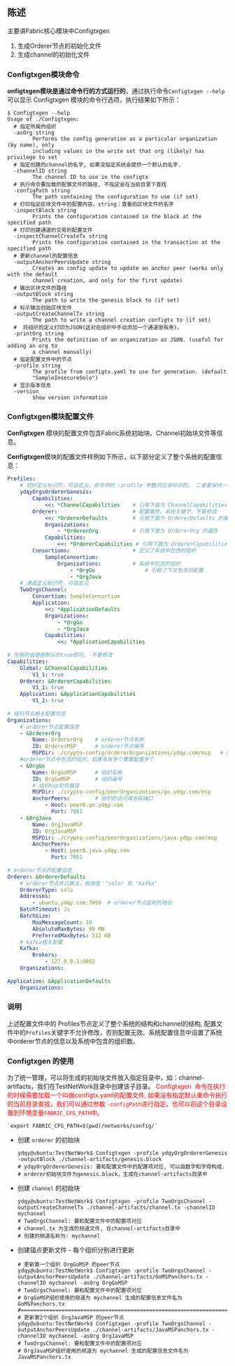 ﻿## **陈述**
主要讲Fabric核心模块中Configtxgen
 1. 生成Orderer节点的初始化文件
 2. 生成channel的初始化文件
### **Configtxgen模块命令**
**onfigtxgen模块是通过命令行的方式运行的**，通过执行命令`Configtxgen --help`可以显示 Configtxgen 模块的命令行选项，执行结果如下所示：

```shell
$ Configtxgen --help
Usage of ./Configtxgen:
  # 指定所属的组织
  -asOrg string
        Performs the config generation as a particular organization (by name), only 
        including values in the write set that org (likely) has privilege to set
  # 指定创建的channel的名字, 如果没指定系统会提供一个默认的名字.
  -channelID string
        The channel ID to use in the configtx
  # 执行命令要加载的配置文件的路径, 不指定会在当前目录下查找
  -configPath string
        The path containing the configuration to use (if set)
  # 打印指定区块文件中的配置内容，string：查看的区块文件的名字
  -inspectBlock string
        Prints the configuration contained in the block at the specified path
  # 打印创建通道的交易的配置文件
  -inspectChannelCreateTx string
        Prints the configuration contained in the transaction at the specified path
  # 更新channel的配置信息
  -outputAnchorPeersUpdate string
        Creates an config update to update an anchor peer (works only with the default 
        channel creation, and only for the first update)
  # 输出区块文件的路径
  -outputBlock string
        The path to write the genesis block to (if set)
  # 标示输出创始区块文件
  -outputCreateChannelTx string
        The path to write a channel creation configtx to (if set)
  #  将组织的定义打印为JSON(这对在组织中手动添加一个通道很有用)。
  -printOrg string
        Prints the definition of an organization as JSON. (useful for adding an org to
        a channel manually)
  # 指定配置文件中的节点
  -profile string
        The profile from configtx.yaml to use for generation. (default
        "SampleInsecureSolo")
  # 显示版本信息
  -version
        Show version information
```

### Configtxgen模块配置文件

**Configtxgen** 模块的配置文件包含Fabric系统初始块、Channel初始块文件等信息。

**Configtxgen**模块的配置文件样例如下所示，以下部分定义了整个系统的配置信息：

```yaml
Profiles:
	# 组织定义标识符，可自定义，命令中的 -profile 参数对应该标识符， 二者要保持一致
    ydqyOrgsOrdererGenesis:
        Capabilities:
            <<: *ChannelCapabilities	# 引用下面为 ChannelCapabilities 的属性
        Orderer:						# 配置属性，系统关键字，不能修改
            <<: *OrdererDefaults		# 引用下面为 OrdererDefaults 的属性
            Organizations:
                - *OrdererOrg			# 引用下面为 OrdererOrg 的属性
            Capabilities:
                <<: *OrdererCapabilities # 引用下面为 OrdererCapabilities 的属性
        Consortiums:					# 定义了系统中包含的组织
            SampleConsortium:
                Organizations:			# 系统中包含的组织
                    - *OrgGo				# 引用了下文包含的配置
                    - *OrgJava
    # 通道定义标识符，可自定义
    TwoOrgsChannel:	
        Consortium: SampleConsortium
        Application:
            <<: *ApplicationDefaults
            Organizations:
                - *OrgGo
                - *OrgJava
            Capabilities:
                <<: *ApplicationCapabilities
                
# 所有的值使用默认的true即可， 不要修改                
Capabilities:
    Global: &ChannelCapabilities
        V1_1: true
    Orderer: &OrdererCapabilities
        V1_1: true
    Application: &ApplicationCapabilities
        V1_2: true
        
# 组织节点相关配置信息
Organizations:
	# orderer节点配置信息
    - &OrdererOrg
        Name: OrdererOrg	# orderer节点名称
        ID: OrdererMSP		# orderer节点编号
        MSPDir: ./crypto-config/ordererOrganizations/ydqy.com/msp	# msp文件路径
	#orderer节点中包含的组织，如果有有多个需要配置多个
    - &OrgGo
        Name: OrgGoMSP		# 组织名称
        ID: OrgGoMSP		# 组织编号
        # 组织msp文件路径
        MSPDir: ./crypto-config/peerOrganizations/go.ydqy.com/msp
        AnchorPeers:		# 组织的访问域名和端口
            - Host: peer0.go.ydqy.com
              Port: 7051
    - &OrgJava
        Name: OrgJavaMSP
        ID: OrgJavaMSP
        MSPDir: ./crypto-config/peerOrganizations/java.ydqy.com/msp
        AnchorPeers:
            - Host: peer0.java.ydqy.com
              Port: 7051
              
# orderer节点的配置信息
Orderer: &OrdererDefaults
    # orderer节点共识算法，有效值："solo" 和 "kafka"
    OrdererType: solo
    Addresses:
        - ubuntu.ydqy.com:7050	# orderer节点监听的地址
    BatchTimeout: 2s
    BatchSize:
        MaxMessageCount: 10
        AbsoluteMaxBytes: 99 MB
        PreferredMaxBytes: 512 KB
	# kafka相关配置
    Kafka:
        Brokers:
            - 127.0.0.1:9092
    Organizations:
    
Application: &ApplicationDefaults
    Organizations:
```

### **说明**
上述配置文件中的 Profiles节点定义了整个系统的结构和channel的结构, 配置文件中的`Profiles`关键字不允许修改，否则配置无效。系统配置信息中设置了系统中orderer节点的信息以及系统中包含的组织数。

### **Configtxgen 的使用**

为了统一管理，可以将生成的初始块文件放入指定目录中，如：channel-artifacts，我们在TestNetWork目录中创建该子目录。
<font color="red">Configtxgen  命令在执行的时候需要加载一个叫做configtx.yaml的配置文件, 如果没有指定默认重命令执行的当前目录查找，我们可以通过参数 `-configPath`进行指定，也可以将这个目录设置到环境变量`FABRIC_CFG_PATH`中。</font>

    `export FABRIC_CFG_PATH=$(pwd)/networks/config/`

- 创建 `orderer` 的初始块

  ```shell
  ydqy@ubuntu:TestNetWork$ Configtxgen -profile ydqyOrgOrdererGenesis -outputBlock ./channel-artifacts/genesis.block
  # ydqyOrgOrdererGenesis: 要和配置文件中的配置项对应, 可以由数字和字母构成.
  # orderer初始块文件为genesis.block，生成在channel-artifacts目录中
  ```

- 创建 `channel` 的初始块

  ```shell
  ydqy@ubuntu:TestNetWork$ Configtxgen -profile TwoOrgsChannel -outputCreateChannelTx ./channel-artifacts/channel.tx -channelID mychannel
  # TwoOrgsChannel: 要和配置文件中的配置项对应
  # channel.tx 为生成的频道文件, 在channel-artifacts目录中
  # 创建的频道名称为: mychannel
  ```

- 创建锚点更新文件 - 每个组织分别进行更新

  ```shell
  # 更新第一个组织 OrgGoMSP 的peer节点
  ydqy@ubuntu:TestNetWork$ Configtxgen -profile TwoOrgsChannel -outputAnchorPeersUpdate ./channel-artifacts/GoMSPanchors.tx -channelID mychannel -asOrg OrgGoMSP
  # TwoOrgsChannel: 要和配置文件中的配置项对应
  # OrgGoMSP组织使用的频道为 mychannel 生成的配置信息文件名为 GoMSPanchors.tx
  #==============================================================================
  # 更新第2个组织 OrgJavaMSP 的peer节点
  ydqy@ubuntu:TestNetWork$ Configtxgen -profile TwoOrgsChannel -outputAnchorPeersUpdate ./channel-artifacts/JavaMSPanchors.tx -channelID mychannel -asOrg OrgJavaMSP
  # TwoOrgsChannel: 要和配置文件中的配置项对应
  # OrgJavaMSP组织使用的频道为 mychannel 生成的配置信息文件名为 JavaMSPanchors.tx
  ```
